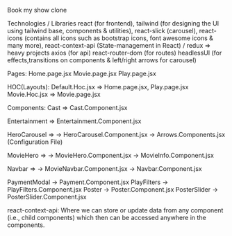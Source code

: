 Book my show clone

Technologies / Libraries
react (for frontend),
tailwind (for designing the UI using tailwind base, components & utilities),
react-slick (carousel),
react-icons (contains all icons such as bootstrap icons, font awesome icons & many more),
react-context-api (State-management in React) / redux => heavy projects
axios (for api)
react-router-dom (for routes)
headlessUI (for effects,transitions on components & left/right arrows for carousel)

Pages:
Home.page.jsx
Movie.page.jsx
Play.page.jsx

HOC(Layouts):
Default.Hoc.jsx => Home.page.jsx, Play.page.jsx
Movie.Hoc.jsx => Movie.page.jsx

Components:
Cast => Cast.Component.jsx

Entertainment => Entertainment.Component.jsx

HeroCarousel => 
                -> HeroCarousel.Component.jsx
                -> Arrows.Components.jsx (Configuration File)

MovieHero =>
                -> MovieHero.Component.jsx
                -> MovieInfo.Component.jsx

Navbar => 
                -> MovieNavbar.Component.jsx
                -> Navbar.Component.jsx

PaymentModal    -> Payment.Component.jsx
PlayFilters     -> PlayFilters.Component.jsx
Poster          -> Poster.Component.jsx
PosterSlider    -> PosterSlider.Component.jsx


react-context-api: Where we can store or update data from any component (i.e., child components) which then can be accessed anywhere in the components.